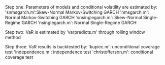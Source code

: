 Step one: Parameters of models and conditional volatility are estimated by:
'snmsgarch.m':Skew-Normal Markov-Switching GARCH
'nmsgarch.m': Normal Markov-Switching GARCH
'snsinglegarch.m': Skew-Normal Single-Regime GARCH
'nsinglegarch.m': Normal Single-Regime GARCH

Step two: VaR is estimated by 'varpredicts.m' through rolling window method

Step three: VaR results is backtested by:
'kupiec.m': unconditional coverage test
'independence.m': independence test
'christofferson.m': conditional coverage test 

